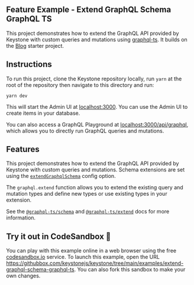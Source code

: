 ## Feature Example - Extend GraphQL Schema GraphQL TS

This project demonstrates how to extend the GraphQL API provided by Keystone with custom queries and mutations using [graphql-ts](https://github.com/Thinkmill/graphql-ts).
It builds on the [Blog](../blog) starter project.

## Instructions

To run this project, clone the Keystone repository locally, run `yarn` at the root of the repository then navigate to this directory and run:

```shell
yarn dev
```

This will start the Admin UI at [localhost:3000](http://localhost:3000).
You can use the Admin UI to create items in your database.

You can also access a GraphQL Playground at [localhost:3000/api/graphql](http://localhost:3000/api/graphql), which allows you to directly run GraphQL queries and mutations.

## Features

This project demonstrates how to extend the GraphQL API provided by Keystone with custom queries and mutations.
Schema extensions are set using the [`extendGraphqlSchema`](https://keystonejs.com/docs/apis/config#extend-graphql-schema) config option.

The `graphql.extend` function allows you to extend the existing query and mutation types and define new types or use existing types in your extension.

See the [`@graphql-ts/schema`](https://docsmill.dev/npm/@graphql-ts/schema) and [`@graphql-ts/extend`](https://docsmill.dev/npm/@graphql-ts/extend) docs for more information.

## Try it out in CodeSandbox 🧪

You can play with this example online in a web browser using the free [codesandbox.io](https://codesandbox.io/) service. To launch this example, open the URL <https://githubbox.com/keystonejs/keystone/tree/main/examples/extend-graphql-schema-graphql-ts>. You can also fork this sandbox to make your own changes.
